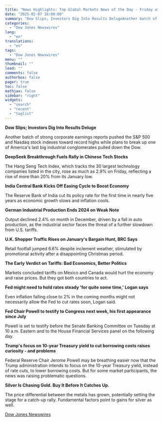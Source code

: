 ```yaml
---
title: "News Highlights: Top Global Markets News of the Day - Friday at 3 AM ET"
date: "2025-02-07 16:00:00"
summary: "Dow Slips; Investors Dig Into Results DelugeAnother batch of strong corporate earnings reports pushed the S&amp;P 500 and Nasdaq stock indexes toward record highs while plans to break up one of America's last big industrial conglomerates pulled down the Dow.DeepSeek Breakthrough Fuels Rally in Chinese Tech StocksThe Hang Seng Tech..."
categories:
  - "Dow Jones Newswires"
lang:
  - "en"
translations:
  - "en"
tags:
  - "Dow Jones Newswires"
menu: ""
thumbnail: ""
lead: ""
comments: false
authorbox: false
pager: true
toc: false
mathjax: false
sidebar: "right"
widgets:
  - "search"
  - "recent"
  - "taglist"
---
```


**Dow Slips; Investors Dig Into Results Deluge**

Another batch of strong corporate earnings reports pushed the S&P 500 and Nasdaq stock indexes toward record highs while plans to break up one of America's last big industrial conglomerates pulled down the Dow.

**DeepSeek Breakthrough Fuels Rally in Chinese Tech Stocks**

The Hang Seng Tech Index, which tracks the 30 largest technology companies listed in the city, rose as much as 2.9% on Friday, reflecting a rise of more than 20% from its January low.

**India Central Bank Kicks Off Easing Cycle to Boost Economy**

The Reserve Bank of India cut its policy rate for the first time in nearly five years as economic growth slows and inflation cools.

**German Industrial Production Ends 2024 on Weak Note**

Output declined 2.4% on month in December, driven by a fall in auto production, as the industrial sector faces the threat of a further slowdown from U.S. tariffs.

**U.K. Shopper Traffic Rises on January's Bargain Hunt, BRC Says**

Retail footfall jumped 6.6% despite inclement weather, stimulated by promotional activity after a disappointing Christmas period.

**The Early Verdict on Tariffs: Bad Economics, Better Politics**

Markets concluded tariffs on Mexico and Canada would hurt the economy and raise prices. But they got both countries to act.

**Fed might need to hold rates steady 'for quite some time,' Logan says**

Even inflation falling close to 2% in the coming months might not necessarily allow the Fed to cut rates soon, Logan said.

**Fed Chair Powell to testify to Congress next week, his first appearance since July**

Powell is set to testify before the Senate Banking Committee on Tuesday at 10 a.m. Eastern and to the House Financial Services panel on the following day.

**Trump's focus on 10-year Treasury yield to cut borrowing costs raises curiosity - and problems**

Federal Reserve Chair Jerome Powell may be breathing easier now that the Trump administration intends to focus on the 10-year Treasury yield, instead of rate cuts, to lower borrowing costs. But for some market participants, the news was raising problematic questions.

**Silver Is Chasing Gold. Buy It Before It Catches Up.**

The price differential between the metals has grown, potentially setting the stage for a catch-up rally. Fundamental factors point to gains for silver as well.

[Dow Jones Newswires](https://www.tradingview.com/news/DJN_DN20250207003090:0/)
